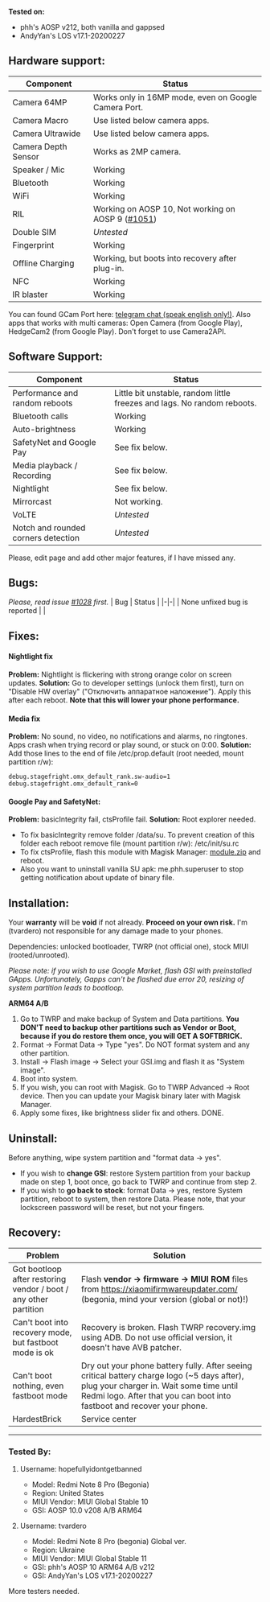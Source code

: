 **Tested on:**
- phh's AOSP v212, both vanilla and gappsed
- AndyYan's LOS v17.1-20200227 

## Hardware support:
| Component | Status |
|-|-|
| Camera 64MP | Works only in 16MP mode, even on Google Camera Port. |
| Camera Macro | Use listed below camera apps. |
| Camera Ultrawide | Use listed below camera apps. |
| Camera Depth Sensor | Works as 2MP camera. |
| Speaker / Mic | Working |
| Bluetooth | Working |
| WiFi | Working |
| RIL | Working on AOSP 10, Not working on AOSP 9 ([#1051](https://github.com/phhusson/treble_experimentations/issues/1051)) |
| Double SIM | *Untested* |
| Fingerprint | Working |
| Offline Charging | Working, but boots into recovery after plug-in. |
| NFC | Working |
| IR blaster | Working |

You can found GCam Port here: [telegram chat (speak english only!)](https://t.me/rn8pro_gcam).
Also apps that works with multi cameras: Open Camera (from Google Play), HedgeCam2 (from Google Play). Don't forget to use Camera2API.

## Software Support:
| Component | Status |
|-|-|
| Performance and random reboots | Little bit unstable, random little freezes and lags. No random reboots. |
| Bluetooth calls | Working |
| Auto-brightness | Working |
| SafetyNet and Google Pay | See fix below. | 
| Media playback / Recording | See fix below. |
| Nightlight | See fix below. |
| Mirrorcast | Not working. |
| VoLTE | *Untested* |
| Notch and rounded corners detection | *Untested* |

Please, edit page and add other major features, if I have missed any.

## Bugs:
*Please, read issue [#1028](https://github.com/phhusson/treble_experimentations/issues/1028) first.*
| Bug | Status |
|-|-|
| None unfixed bug is reported |  |

## Fixes:
#### Nightlight fix
**Problem:** Nightlight is flickering with strong orange color on screen updates.
**Solution:** Go to developer settings (unlock them first), turn on "Disable HW overlay" ("Отключить аппаратное наложение"). Apply this after each reboot. **Note that this will lower your phone performance.**

#### Media fix
**Problem:** No sound, no video, no notifications and alarms, no ringtones. Apps crash when trying record or play sound, or stuck on 0:00.
**Solution:** Add those lines to the end of file /etc/prop.default (root needed, mount partition r/w):

```
debug.stagefright.omx_default_rank.sw-audio=1
debug.stagefright.omx_default_rank=0
```

#### Google Pay and SafetyNet:
**Problem:** basicIntegrity fail, ctsProfile fail.
**Solution:** Root explorer needed.
- To fix basicIntegrity remove folder /data/su. To prevent creation of this folder each reboot remove file (mount partition r/w): /etc/init/su.rc
- To fix ctsProfile, flash this module with Magisk Manager: [module.zip](https://drive.google.com/open?id=1mlAWmNJdJnN77rZN0AvGddURxh65RXxU) and reboot.
- Also you want to uninstall vanilla SU apk: me.phh.superuser to stop getting notification about update of binary file.

## Installation:
Your **warranty** will be **void** if not already. **Proceed on your own risk.** I'm (tvardero) not responsible for any damage made to your phones.

Dependencies: unlocked bootloader, TWRP (not official one), stock MIUI (rooted/unrooted).

*Please note: if you wish to use Google Market, flash GSI with preinstalled GApps. Unfortunately, Gapps can't be flashed due error 20, resizing of system partition leads to bootloop.*

**ARM64 A/B**

1. Go to TWRP and make backup of System and Data partitions. **You DON'T need to backup other partitions such as Vendor or Boot, because if you do restore them once, you will GET A SOFTBRICK.**
2. Format -> Format Data -> Type "yes". Do NOT format system and any other partition.
3. Install -> Flash image -> Select your GSI.img and flash it as "System image".
4. Boot into system.
5. If you wish, you can root with Magisk. Go to TWRP Advanced -> Root device. Then you can update your Magisk binary later with Magisk Manager.
6. Apply some fixes, like brightness slider fix and others. DONE.

## Uninstall: 
Before anything, wipe system partition and "format data -> yes".
 - If you wish to **change GSI**: restore System partition from your backup made on step 1, boot once, go back to TWRP and continue from step 2.
 - If you wish to **go back to stock**: format Data -> yes, restore System partition, reboot to system, then restore Data. Please note, that your lockscreen password will be reset, but not your fingers.

## Recovery:
| Problem | Solution |
|-|-|
| Got bootloop after restoring vendor / boot / any other partition | Flash **vendor -> firmware -> MIUI ROM** files from https://xiaomifirmwareupdater.com/ (begonia, mind your version (global or not)!) |
| Can't boot into recovery mode, but fastboot mode is ok | Recovery is broken. Flash TWRP recovery.img using ADB. Do not use official version, it doesn't have AVB patcher. |
| Can't boot nothing, even fastboot mode | Dry out your phone battery fully. After seeing critical battery charge logo (~5 days after), plug your charger in. Wait some time until Redmi logo. After that you can boot into fastboot and recover your phone. |
| HardestBrick | Service center |

---

### Tested By:
1. Username: hopefullyidontgetbanned
   - Model: Redmi Note 8 Pro (Begonia)
   - Region: United States
   - MIUI Vendor: MIUI Global Stable 10
   - GSI: AOSP 10.0 v208 A/B ARM64

2. Username: tvardero
   - Model: Redmi Note 8 Pro (begonia) Global ver.
   - Region: Ukraine
   - MIUI Vendor: MIUI Global Stable 11
   - GSI: phh's AOSP 10 ARM64 A/B v212
   - GSI: AndyYan's LOS v17.1-20200227 

More testers needed.